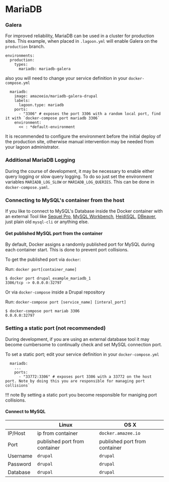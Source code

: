 # MariaDB

### Galera

For improved reliability, MariaDB can be used in a cluster for production sites.
This example, when placed in `.lagoon.yml` will enable Galera on the
`production` branch.

```
environments:
  production:
    types:
      mariadb: mariadb-galera
```

also you will need to change your service definition in your `docker-compose.yml`

```
  mariadb:
    image: amazeeio/mariadb-galera-drupal
    labels:
      lagoon.type: mariadb
    ports:
      - "3306" # exposes the port 3306 with a random local port, find it with `docker-compose port mariadb 3306`
    environment:
      << : *default-environment
```

It is recommended to configure the environment before the initial deploy of the
production site, otherwise manual intervention may be needed from your lagoon
administrator.

### Additional MariaDB Logging

During the course of development, it may be necessary to enable either query
logging or slow query logging. To do so just set the environment variables
`MARIADB_LOG_SLOW` or `MARIADB_LOG_QUERIES`. This can be done in
`docker-compose.yaml`.



### Connecting to MySQL's container from the host

If you like to connect to MySQL's Database inside the Docker container with an external Tool like [Sequel Pro](http://www.sequelpro.com/), [MySQL Workbench](http://www.mysql.com/products/workbench/), [HeidiSQL](http://www.heidisql.com/), [DBeaver](http://dbeaver.jkiss.org/), just plain old `mysql-cli` or anything else.

#### Get published MySQL port from the container

By default, Docker assigns a randomly published port for MySQL during each container start. This is done to prevent port collisions.

To get the published port via `docker`:

Run: ```docker port[container_name]```

    $ docker port drupal_example_mariadb_1
    3306/tcp -> 0.0.0.0:32797

Or via `docker-compose` inside a Drupal repository

Run: ```docker-compose port [service_name] [interal_port]```

    $ docker-compose port mariab 3306
    0.0.0.0:32797

### Setting a static port (not recommended)

During development, if you are using an external database tool it may become cumbersome to continually check and set MySQL connection port.

To set a static port; edit your service definition in your `docker-compose.yml`

```
  mariadb:
    ...
    ports:
      - "33772:3306" # exposes port 3306 with a 33772 on the host port. Note by doing this you are responsible for managing port collisions`
```

!!! note
    By setting a static port you become responsible for maniging port collisions.




#### Connect to MySQL

|          | Linux                         | OS X                          |
|----------|-------------------------------|-------------------------------|
| IP/Host  | ip from container             | `docker.amazee.io`            |
| Port     | published port from container | published port from container |
| Username | `drupal`                      | `drupal`                      |
| Password | `drupal`                      | `drupal`                      |
| Database | `drupal`                      | `drupal`                      |
